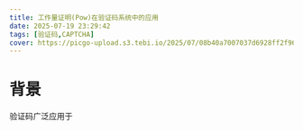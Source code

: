 ```yaml
---
title: 工作量证明(Pow)在验证码系统中的应用
date: 2025-07-19 23:29:42
tags: [验证码,CAPTCHA]
cover: https://picgo-upload.s3.tebi.io/2025/07/08b40a7007037d6928ff2f968722763b.png
---
```


# 背景

验证码广泛应用于
